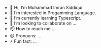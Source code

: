 - 👋 Hi, I’m Muhammad Imran Siddiqui  
- 👀 I’m interested in Progamming Language.
- 🌱 I’m currently learning Typescript.
- 💞️ I’m looking to collaborate on ...
- 📫 How to reach me ...
- 😄 Pronouns: ...
- ⚡ Fun fact: ...

<!---
imranimmu2023/imranimmu2023 is a ✨ special ✨ repository because its `README.md` (this file) appears on your GitHub profile.
You can click the Preview link to take a look at your changes.
--->
